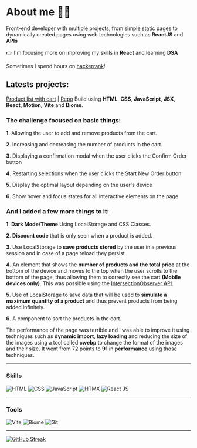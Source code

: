 # About me 🎅‍💻

Front-end developer with multiple projects, from simple static pages to
dynamically created pages using web technologies such as **ReactJS** and **APIs**

👉 I'm focusing more on improving my skills in **React** and learning **DSA**

Sometimes I spend hours on [hackerrank](https://www.hackerrank.com/profile/gre208981)!

## Latests projects:

[Product list with cart](https://product-cart-with-list.netlify.app/) | [Repo](https://github.com/Grego14/FrontendMentor_Challenges/tree/main/challenges/product-list-with-cart-main)
Build using **HTML**, **CSS**, **JavaScript**, **JSX**, **React**, **Motion**, **Vite** and **Biome**.

### The challenge focused on basic things:

**1**.  Allowing the user to add and remove products from the cart.

**2**.  Increasing and decreasing the number of products in the cart.

**3**.  Displaying a confirmation modal when the user clicks the Confirm Order button

**4**.  Restarting selections when the user clicks the Start New Order button

**5**.  Display the optimal layout depending on the user's device

**6**.  Show hover and focus states for all interactive elements on the page

### And I added a few more things to it:

**1**.  **Dark Mode/Theme** Using LocalStorage and CSS Classes.

**2**.  **Discount code** that is only seen when a product is added.

**3**.  Use LocalStorage to **save products stored** by the user in a previous session 
    and in case of a page reload they persist.

**4**.  An element that shows the **number of products and the total price** at the bottom 
    of the device and moves to the top when the user scrolls to the bottom of the 
    page, thus allowing them to correctly see the cart **(Mobile devices only)**. 
    This was possible using the [IntersectionObserver API](https://developer.mozilla.org/en-US/docs/Web/API/IntersectionObserver/IntersectionObserver).

**5**.  Use of LocalStorage to save data that will be used to **simulate a maximum 
    quantity of a product** and thus prevent products from being added infinitely.

**6**. A component to sort the products in the cart.

The performance of the page was terrible and i was able to improve it using 
techniques such as **dynamic import**, **lazy loading** and reducing the size of the 
images using a tool called **cwebp** to change the format of the images and their size. 
It went from 72 points to **91** in **performance** using those techniques.

---

### Skills

![HTML](https://img.shields.io/badge/HTML-E34F26?style=for-the-badge&logo=HTML5&logoColor=white&color=E34F26)
![CSS](https://img.shields.io/badge/CSS-1572B6?style=for-the-badge&logo=CSS3&logoColor=white&color=1572B6)
![JavaScript](https://img.shields.io/badge/JavaScript-F7DF1E?style=for-the-badge&bold&logo=JavaScript&logoColor=F7DF1E&color=333444)
![HTMX](https://img.shields.io/badge/HTMX-3366CC?style=for-the-badge&logo=HTMX&logoColor=white&color=3366CC)
![React JS](https://img.shields.io/badge/REACTJS-61DAFB?style=for-the-badge&logo=REACT&logoColor=61DAFB&color=444)

---

### Tools

![Vite](https://img.shields.io/badge/Vite-646CFF?style=for-the-badge&logo=VITE&logoColor=white&color=646CFF)
![Biome](https://img.shields.io/badge/Biome-60a5fa?style=for-the-badge&logo=biome&logoColor=white)
![Git](https://img.shields.io/badge/Git-F05032?style=for-the-badge&logo=git&logoColor=white)

---

[![GitHub Streak](https://streak-stats.demolab.com?user=Grego14&theme=tokyonight&hide_border=true&border_radius=15&card_width=510&card_height=200)](https://git.io/streak-stats)

